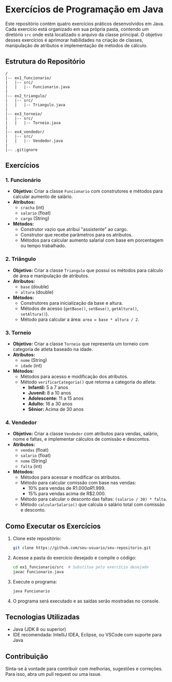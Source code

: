 # Exercícios de Programação em Java

Este repositório contém quatro exercícios práticos desenvolvidos em Java. Cada exercício está organizado em sua própria pasta, contendo um diretório `src` onde está localizado o arquivo da classe principal. O objetivo desses exercícios é aprimorar habilidades na criação de classes, manipulação de atributos e implementação de métodos de cálculo.

## Estrutura do Repositório

```
/
|-- ex1_funcionario/
|   |-- src/
|   |   |-- Funcionario.java
|
|-- ex2_triangulo/
|   |-- src/
|   |   |-- Triangulo.java
|
|-- ex3_torneio/
|   |-- src/
|   |   |-- Torneio.java
|
|-- ex4_vendedor/
|   |-- src/
|   |   |-- Vendedor.java
|
|-- .gitignore
```

## Exercícios

### 1. Funcionário
- **Objetivo:** Criar a classe `Funcionario` com construtores e métodos para calcular aumento de salário.
- **Atributos:**
  - `cracha` (int)
  - `salario` (float)
  - `cargo` (String)
- **Métodos:**
  - Construtor vazio que atribui "assistente" ao cargo.
  - Construtor que recebe parâmetros para os atributos.
  - Métodos para calcular aumento salarial com base em porcentagem ou tempo trabalhado.

### 2. Triângulo
- **Objetivo:** Criar a classe `Triangulo` que possui os métodos para cálculo de área e manipulação de atributos.
- **Atributos:**
  - `base` (double)
  - `altura` (double)
- **Métodos:**
  - Construtores para inicialização da base e altura.
  - Métodos de acesso (`getBase()`, `setBase()`, `getAltura()`, `setAltura()`).
  - Método para calcular a área: `area = base * altura / 2`.

### 3. Torneio
- **Objetivo:** Criar a classe `Torneio` que representa um torneio com categoria de atleta baseado na idade.
- **Atributos:**
  - `nome` (String)
  - `idade` (int)
- **Métodos:**
  - Métodos para acesso e modificação dos atributos.
  - Método `verificarCategoria()` que retorna a categoria do atleta:
    - **Infantil:** 5 a 7 anos
    - **Juvenil:** 8 a 10 anos
    - **Adolescente:** 11 a 15 anos
    - **Adulto:** 16 a 30 anos
    - **Sênior:** Acima de 30 anos

### 4. Vendedor
- **Objetivo:** Criar a classe `Vendedor` com atributos para vendas, salário, nome e faltas, e implementar cálculos de comissão e descontos.
- **Atributos:**
  - `vendas` (float)
  - `salario` (float)
  - `nome` (String)
  - `falta` (int)
- **Métodos:**
  - Métodos para acessar e modificar os atributos.
  - Método para calcular comissão com base nas vendas:
    - 10% para vendas de R$1.000 a R$1.999.
    - 15% para vendas acima de R$2.000.
  - Método para calcular o desconto das faltas: `(salario / 30) * falta`.
  - Método `calcularSalario()` que calcula o salário total com comissão e desconto.

## Como Executar os Exercícios

1. Clone este repositório:
   ```sh
   git clone https://github.com/seu-usuario/seu-repositorio.git
   ```
2. Acesse a pasta do exercício desejado e compile o código:
   ```sh
   cd ex1_funcionario/src  # Substitua pelo exercício desejado
   javac Funcionario.java
   ```
3. Execute o programa:
   ```sh
   java Funcionario
   ```
4. O programa será executado e as saídas serão mostradas no console.

## Tecnologias Utilizadas

- Java (JDK 8 ou superior)
- IDE recomendada: IntelliJ IDEA, Eclipse, ou VSCode com suporte para Java

## Contribuição

Sinta-se à vontade para contribuir com melhorias, sugestões e correções. Para isso, abra um pull request ou uma issue.
